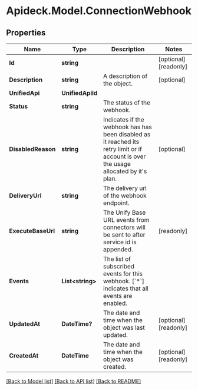 # Apideck.Model.ConnectionWebhook

## Properties

Name | Type | Description | Notes
------------ | ------------- | ------------- | -------------
**Id** | **string** |  | [optional] [readonly] 
**Description** | **string** | A description of the object. | [optional] 
**UnifiedApi** | **UnifiedApiId** |  | 
**Status** | **string** | The status of the webhook. | 
**DisabledReason** | **string** | Indicates if the webhook has has been disabled as it reached its retry limit or if account is over the usage allocated by it&#39;s plan. | [optional] 
**DeliveryUrl** | **string** | The delivery url of the webhook endpoint. | 
**ExecuteBaseUrl** | **string** | The Unify Base URL events from connectors will be sent to after service id is appended. | [readonly] 
**Events** | **List&lt;string&gt;** | The list of subscribed events for this webhook. [&#x60;*&#x60;] indicates that all events are enabled. | 
**UpdatedAt** | **DateTime?** | The date and time when the object was last updated. | [optional] [readonly] 
**CreatedAt** | **DateTime** | The date and time when the object was created. | [optional] [readonly] 

[[Back to Model list]](../README.md#documentation-for-models) [[Back to API list]](../README.md#documentation-for-api-endpoints) [[Back to README]](../README.md)

